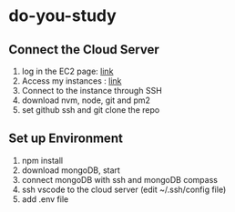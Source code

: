 # do-you-study

## Connect the Cloud Server

1. log in the EC2 page: [link](https://us-west-1.console.aws.amazon.com/ec2/home?region=us-west-1#Home>:)
2. Access my instances : [link](https://us-west-1.console.aws.amazon.com/ec2/home?region=us-west-1#Instances:)
3. Connect to the instance through SSH
4. download nvm, node, git and pm2
5. set github ssh and git clone the repo

## Set up Environment

1. npm install
2. download mongoDB, start
3. connect mongoDB with ssh and mongoDB compass
4. ssh vscode to the cloud server (edit ~/.ssh/config file)
5. add .env file
